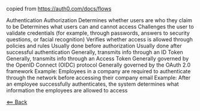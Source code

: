 copied from https://auth0.com/docs/flows

Authentication Authorization
Determines whether users are who they claim to be Determines what users can and cannot access
Challenges the user to validate credentials (for example, through passwords, answers to security questions, or facial recognition) Verifies whether access is allowed through policies and rules
Usually done before authorization Usually done after successful authentication
Generally, transmits info through an ID Token Generally, transmits info through an Access Token
Generally governed by the OpenID Connect (OIDC) protocol Generally governed by the OAuth 2.0 framework
Example: Employees in a company are required to authenticate through the network before accessing their company email Example: After an employee successfully authenticates, the system determines what information the employees are allowed to access

[<== Back](README.md)
